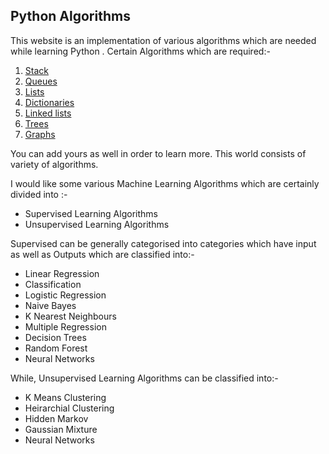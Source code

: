 ## Python Algorithms

This website is an implementation of various algorithms which are needed while learning Python .
Certain Algorithms which are required:-
1. [Stack]({{site.github.url}}/algos/stack.py)
2. [Queues]({{site.github.url}}/algos/queue.py)
3. [Lists]({{site.github.url}}/algos/list.py)
4. [Dictionaries]()
5. [Linked lists]()
6. [Trees]()
7. [Graphs]()

You can add yours as well in order to learn more. This world consists of variety of algorithms.

I would like some various Machine Learning Algorithms which are certainly divided into :-
* Supervised Learning Algorithms
* Unsupervised Learning Algorithms

Supervised can be generally categorised into categories which have input as well as Outputs which are classified into:-
* Linear Regression
* Classification
* Logistic Regression 
* Naive Bayes
* K Nearest Neighbours
* Multiple Regression
* Decision Trees
* Random Forest
* Neural Networks

While, Unsupervised Learning Algorithms can be classified into:-

* K Means Clustering
* Heirarchial Clustering
* Hidden Markov
* Gaussian Mixture
* Neural Networks

